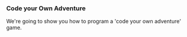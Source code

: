 ### Code your Own Adventure

We're going to show you how to program a 'code your own adventure' game. 



